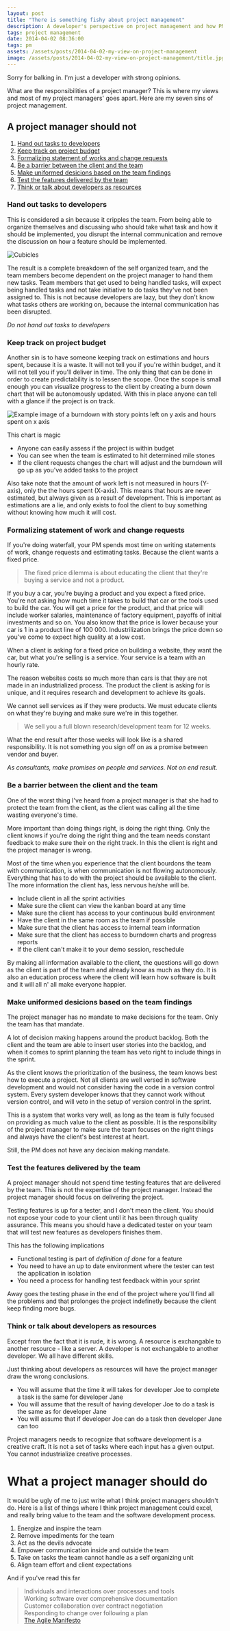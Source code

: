 ```yaml
---
layout: post
title: "There is something fishy about project management"
description: A developer's perspective on project management and how PMs should be an asset to developers and not a control mechanism.
tags: project management
date: 2014-04-02 08:36:00
tags: pm 
assets: /assets/posts/2014-04-02-my-view-on-project-management
image: /assets/posts/2014-04-02-my-view-on-project-management/title.jpg
---
```

Sorry for balking in. I'm just a developer with strong opinions.

What are the responsibilities of a project manager? This is where my views and most of my project managers' goes apart. Here are my seven sins of project management.

A project manager should not
----------------------------
1. [Hand out tasks to developers](#hand)
2. [Keep track on project budget](#keep)
3. [Formalizing statement of works and change requests](#formalizing)
4. [Be a barrier between the client and the team](#be)
5. [Make uniformed desicions based on the team findings](#make)
6. [Test the features delivered by the team](#test)
7. [Think or talk about developers as resources](#think)

<a name="hand"></a>
### Hand out tasks to developers
This is considered a sin because it cripples the team. From being able to organize themselves and discussing who should take what task and how it should be implemented, you disrupt the internal communication and remove the discussion on how a feature should be implemented.

![Cubicles](/assets/posts/2014-04-02-my-view-on-project-management/cubicle.jpg "Don't isolate developers by assigning them tasks or treating them as resources")

The result is a complete breakdown of the self organized team, and the team members become dependent on the project manager to hand them new tasks. Team members that get used to being handled tasks, will expect being handled tasks and not take initiative to do tasks they've not been assigned to. This is not because developers are lazy, but they don't know what tasks others are working on, because the internal communication has been disrupted.

*Do not hand out tasks to developers*

<a name="keep"></a>
### Keep track on project budget
Another sin is to have someone keeping track on estimations and hours spent, because it is a waste. It will not tell you if you're within budget, and it will not tell you if you'll deliver in time. The only thing that can be done in order to create predictability is to lessen the scope. Once the scope is small enough you can visualize progress to the client by creating a burn down chart that will be autonomously updated. With this in place anyone can tell with a glance if the project is on
track.

![Example image of a burndown with story points left on y axis and hours spent on x axis](/assets/posts/2014-04-02-my-view-on-project-management/chart.png "The blue dotted line will tell you the predicted cost of the MVP, MLP or implementing everything from the backlog")

This chart is magic

* Anyone can easily assess if the project is within budget
* You can see when the team is estimated to hit determined mile stones
* If the client requests changes the chart will adjust and the burndown will go up as you've added tasks to the project

Also take note that the amount of work left is not measured in hours (Y-axis), only the the hours spent (X-axis). This means that hours are never estimated, but always given as a result of development. This is important as estimations are a lie, and only exists to fool the client to buy something without knowing how much it will cost.

<a name="formalizing"></a>
### Formalizing statement of work and change requests
If you're doing waterfall, your PM spends most time on writing statements of work, change requests and estimating tasks. Because the client wants a fixed price.

> The fixed price dilemma is about educating the client that they're buying a service and not a product.

If you buy a car, you're buying a product and you expect a fixed price. You're not asking how much time it takes to build that car or the tools used to build the car. You will get a price for the product, and that price will include worker salaries, maintenance of factory equipment, payoffs of initial investments and so on. You also know that the price is lower because your car is 1 in a product line of 100 000. Industrilization brings the price down so you've come to expect high
quality at a low cost.

When a client is asking for a fixed price on building a website, they want the car, but what you're selling is a service. Your service is a team with an hourly rate.

The reason websites costs so much more than cars is that they are not made in an industrialized process. The product the client is asking for is unique, and it requires research and development to achieve its goals.

We cannot sell services as if they were products. We must educate clients on what they're buying and make sure we're in this together.

> We sell you a full blown research/development team for 12 weeks.

What the end result after those weeks will look like is a shared responsibility. It is not something you sign off on as a promise between vendor and buyer.

*As consultants, make promises on people and services. Not on end result.*

<a name="be"></a>
### Be a barrier between the client and the team

One of the worst thing I've heard from a project manager is that she had to protect the team from the client, as the client was calling all the time wasting everyone's time.

More important than doing things right, is doing the right thing. Only the client knows if you're doing the right thing and the team needs constant feedback to make sure their on the right track. In this the client is right and the project manager is wrong.

Most of the time when you experience that the client bourdons the team with communication, is when communication is not flowing autonomously. Everything that has to do with the project should be available to the client. The more information the client has, less nervous he/she will be.

* Include client in all the sprint activities
* Make sure the client can view the kanban board at any time
* Make sure the client has access to your continuous build environment
* Have the client in the same room as the team if possible
* Make sure that the client has access to internal team information
* Make sure that the client has access to burndown charts and progress reports
* If the client can't make it to your demo session, reschedule

By making all information available to the client, the questions will go down as the client is part of the team and already know as much as they do. It is also an education process where the client will learn how software is built and it will all n' all make everyone happier.

<a name="make"></a>
### Make uniformed desicions based on the team findings

The project manager has no mandate to make decisions for the team. Only the team has that mandate.

A lot of decision making happens around the product backlog. Both the client and the team are able to insert user stories into the backlog, and when it comes to sprint planning the team has veto right to include things in the sprint.

As the client knows the prioritization of the business, the team knows best how to execute a project. Not all clients are well versed in software development and would not consider having the code in a version control system. Every system developer knows that they cannot work without version control, and will veto in the setup of version control in the sprint.

This is a system that works very well, as long as the team is fully focused on providing as much value to the client as possible. It is the responsibility of the project manager to make sure the team focuses on the right things and always have the client's best interest at heart.

Still, the PM does not have any decision making mandate.

<a name="test"></a>
### Test the features delivered by the team
A project manager should not spend time testing features that are delivered by the team. This is not the expertise of the project manager. Instead the project manager should focus on delivering the project.

Testing features is up for a tester, and I don't mean the client. You should not expose your code to your client until it has been through quality assurance. This means you should have a dedicated tester on your team that will test new features as developers finishes them.

This has the following implications

* Functional testing is part of *definition of done* for a feature
* You need to have an up to date environment where the tester can test the application in isolation
* You need a process for handling test feedback within your sprint

Away goes the testing phase in the end of the project where you'll find all the problems and that prolonges the project indefinetly because the client keep finding more bugs.

<a name="think"></a>
### Think or talk about developers as resources
Except from the fact that it is rude, it is wrong. A resource is exchangable to another resource - like a server. A developer is not exchangable to another developer. We all have different skills.

Just thinking about developers as resources will have the project manager draw the wrong conclusions.

* You will assume that the time it will takes for developer Joe to complete a task is the same for developer Jane
* You will assume that the result of having developer Joe to do a task is the same as for developer Jane
* You will assume that if developer Joe can do a task then developer Jane can too

Project managers needs to recognize that software development is a creative craft. It is not a set of tasks where each input has a given output. You cannot industrialize creative processes.

What a project manager should do
================================
It would be ugly of me to just write what I think project managers shouldn't do. Here is a list of things where I think project management could excel, and really bring value to the team and the software development process.

1. Energize and inspire the team
2. Remove impediments for the team
3. Act as the devils advocate
4. Empower communication inside and outside the team
5. Take on tasks the team cannot handle as a self organizing unit
6. Align team effort and client expectations

And if you've read this far

> Individuals and interactions over processes and tools<br/>
> Working software over comprehensive documentation<br/>
> Customer collaboration over contract negotiation<br/>
> Responding to change over following a plan<br/>
> [The Agile Manifesto](http://agilemanifesto.org/)

